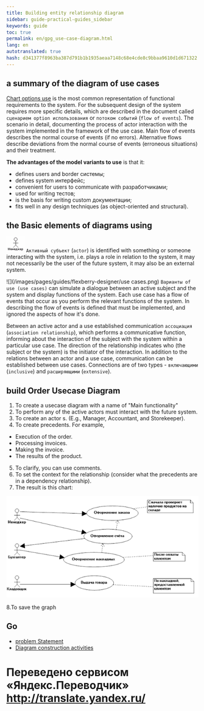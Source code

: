 ```yaml
--- 
title: Building entity relationship diagram 
sidebar: guide-practical-guides_sidebar 
keywords: guide 
toc: true 
permalink: en/gpg_use-case-diagram.html 
lang: en 
autotranslated: true 
hash: d341377f8963ba387d791b1b1935aeaa7148c68e4cde8c9bbaa9610d1d671322 
--- 
```


## a summary of the diagram of use cases 

[Chart options use](fd_use-case-diagram.html) is the most common representation of functional requirements to the system. For the subsequent design of the system requires more specific details, which are described in the document called `сценарием option использования` or `потоком событий` (`flow of events`). The scenario in detail, documenting the process of actor interaction with the system implemented in the framework of the use case. Main flow of events describes the normal course of events (if no errors). Alternative flows describe deviations from the normal course of events (erroneous situations) and their treatment. 

__The advantages of the model variants to use__ is that it: 

* defines users and border системы; 
* defines system интерфейс; 
* convenient for users to communicate with разработчиками; 
* used for writing тестов; 
* is the basis for writing custom документации; 
* fits well in any design techniques (as object-oriented and structural). 

## the Basic elements of diagrams using 

![](/images/pages/guides/flexberry-designer/actor.png) `Активный субъект` (`actor`) is identified with something or someone interacting with the system, i.e. plays a role in relation to the system, it may not necessarily be the user of the future system, it may also be an external system. 

![](/images/pages/guides/flexberry-designer/use cases.png) `Варианты of use (use cases)` can simulate a dialogue between an active subject and the system and display functions of the system. Each use case has a flow of events that occur as you perform the relevant functions of the system. In describing the flow of events is defined that must be implemented, and ignored the aspects of how it's done. 

Between an active actor and a use established communication `ассоциация` (`association relationship`), which performs a communicative function, informing about the interaction of the subject with the system within a particular use case. The direction of the relationship indicates who (the subject or the system) is the initiator of the interaction. 
In addition to the relations between an actor and a use case, communication can be established between use cases. Connections are of two types - `включающими` (`inclusive`) and `расширяющими` (`extensive`). 

## build Order Usecase Diagram 

1. To create a usecase diagram with a name of "Main functionality" 
2. To perform any of the active actors must interact with the future system. 
3. To create an actor s. (E.g., Manager, Accountant, and Storekeeper). 
4. To create precedents. For example, 
* Execution of the order. 
* Processing invoices. 
* Making the invoice. 
* The results of the product. 
5. To clarify, you can use comments. 
6. To set the context for the relationship (consider what the precedents are in a dependency relationship). 
7. The result is this chart: 

![](/images/pages/guides/flexberry-designer/use-case-diagram.png) 

8.To save the graph 

## Go 

* <i class="fa fa-arrow-left" aria-hidden="true"></i> [problem Statement](gpg_formulation-problem.html) 
* [Diagram construction activities](gpg_activity-diagram.html) <i class="fa fa-arrow-right" aria-hidden="true"></i> 



 # Переведено сервисом «Яндекс.Переводчик» http://translate.yandex.ru/